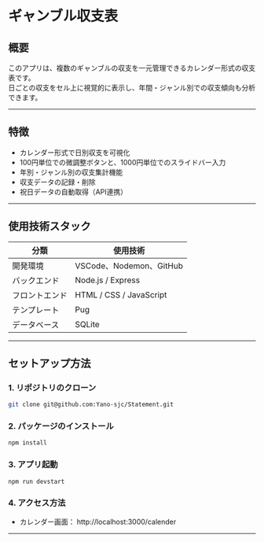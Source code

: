 # ギャンブル収支表

## 概要

このアプリは、複数のギャンブルの収支を一元管理できるカレンダー形式の収支表です。  
日ごとの収支をセル上に視覚的に表示し、年間・ジャンル別での収支傾向も分析できます。  

---

## 特徴

-  カレンダー形式で日別収支を可視化
-  100円単位での微調整ボタンと、1000円単位でのスライドバー入力
-  年別・ジャンル別の収支集計機能
-  収支データの記録・削除
-  祝日データの自動取得（API連携）

---

## 使用技術スタック

| 分類 | 使用技術 |
|------|----------|
| 開発環境 | VSCode、Nodemon、GitHub |
| バックエンド | Node.js / Express |
| フロントエンド | HTML / CSS / JavaScript |
| テンプレート | Pug |
| データベース | SQLite |


---

## セットアップ方法

### 1. リポジトリのクローン

```bash
git clone git@github.com:Yano-sjc/Statement.git

```
### 2. パッケージのインストール

```bash
npm install
```

### 3. アプリ起動

```bash
npm run devstart
```

### 4. アクセス方法

- カレンダー画面： http://localhost:3000/calender

---
